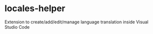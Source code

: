 # locales-helper
Extension to create/add/edit/manage language translation inside Visual Studio Code
